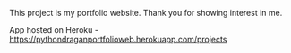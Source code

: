 This project is my portfolio website.
Thank you for showing interest in me.

App hosted on Heroku - <a href = "https://pythondraganportfolioweb.herokuapp.com/projects">https://pythondraganportfolioweb.herokuapp.com/projects</a>

